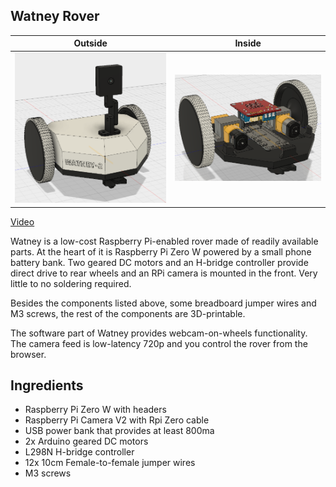 Watney Rover
------------

Outside             |  Inside
:-------------------------:|:-------------------------:
![Watney](images/watney.png?raw=true)  |  ![Inside Watney](images/watney-nocover.png?raw=true)


[Video](https://i.imgur.com/vydmPej.gifv)


Watney is a low-cost Raspberry Pi-enabled rover made of readily available parts. At the heart of it is
Raspberry Pi Zero W powered by a small phone battery bank. Two geared DC motors and an H-bridge controller
provide direct drive to rear wheels and an RPi camera is mounted in the front.
Very little to no soldering required.


Besides the components listed above, some breadboard jumper wires and M3
screws, the rest of the components are 3D-printable.

The software part of Watney provides webcam-on-wheels functionality. The camera feed is low-latency 720p and you control the rover from the browser.


Ingredients
------------


* Raspberry Pi Zero W with headers
* Raspberry Pi Camera V2 with Rpi Zero cable
* USB power bank that provides at least 800ma
* 2x Arduino geared DC motors
* L298N H-bridge controller
* 12x 10cm Female-to-female jumper wires
* M3 screws
